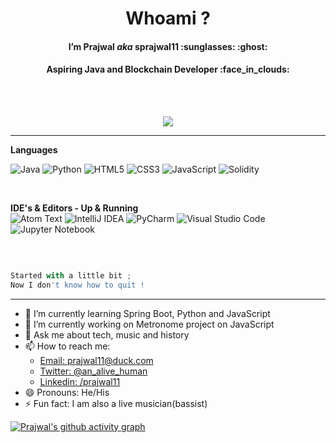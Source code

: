 <h1 align="center" > <b> Whoami ?  </b> </h1>

<h4 align="center"> I’m Prajwal <I> aka </I> sprajwal11 :sunglasses:  :ghost: </h4>
<h4 align="center"> Aspiring Java and Blockchain Developer :face_in_clouds: </h4>
<br></br>

 <!--![Prajwal Banner Twitter New](https://user-images.githubusercontent.com/82059926/176501473-9ee9878f-8f9d-4ba2-971a-b692796cdfe7.png) --> 

<p align=center>
 <img src="https://github-readme-stats.vercel.app/api?username=sprajwal11&&show_icons=true&title_color=00ffff&icon_color=bb2acf&text_color=daf7dc&bg_color=151515" >
<hr> </hr>


<b> Languages </b>
<br/>

 
![Java](https://img.shields.io/badge/java-%23ED8B00.svg?style=for-the-badge&logo=java&logoColor=white)
![Python](https://img.shields.io/badge/python-3670A0?style=for-the-badge&logo=python&logoColor=ffdd54)
![HTML5](https://img.shields.io/badge/html5-%23E34F26.svg?style=for-the-badge&logo=html5&logoColor=white)
![CSS3](https://img.shields.io/badge/css3-%231572B6.svg?style=for-the-badge&logo=css3&logoColor=white)
![JavaScript](https://img.shields.io/badge/javascript-%23323330.svg?style=for-the-badge&logo=javascript&logoColor=%23F7DF1E)
![Solidity](https://img.shields.io/badge/SOLIDITY-%23E48B50.svg?style=for-the-badge&logo=solidity&logoColor=white)
  </p>
<br/>

<b> IDE's & Editors - Up & Running </b> <br/>
![Atom Text](https://img.shields.io/badge/Atom_text-%23575756.svg?style=for-the-badge&logo=atom&logoColor=green)
![IntelliJ IDEA](https://img.shields.io/badge/IntelliJIDEA-000000.svg?style=for-the-badge&logo=intellij-idea&logoColor=white)
![PyCharm](https://img.shields.io/badge/pycharm-143?style=for-the-badge&logo=pycharm&logoColor=black&color=black&labelColor=green)
![Visual Studio Code](https://img.shields.io/badge/Visual%20Studio%20Code-0078d7.svg?style=for-the-badge&logo=visual-studio-code&logoColor=white)
![Jupyter Notebook](https://img.shields.io/badge/jupyter-%23FA0F00.svg?style=for-the-badge&logo=jupyter&logoColor=white)
 </p>

<br/>

```python

Started with a little bit ;
Now I don't know how to quit !
```



<hr> </hr>

- 🌱 I’m currently learning Spring Boot, Python and JavaScript
- 🔭 I’m currently working on Metronome project on JavaScript
- 💬 Ask me about tech, music and history
- 📫 How to reach me:
   - [Email: prajwal11@duck.com](mailto:prajwal11@duck.com)
   - [Twitter: @an_alive_human](https://twitter.com/an_alive_human)
   - [Linkedin: /prajwal11](https://www.linkedin.com/in/prajwal11/)
- 😄 Pronouns: He/His
- ⚡ Fun fact: I am also a live musician(bassist)


[![Prajwal's github activity graph](https://activity-graph.herokuapp.com/graph?username=sprajwal11&theme=xcode)](https://github.com/sprajwal11/github-readme-activity-graph)






<!--


**sprajwal11/sprajwal11** is a ✨ _special_ ✨ repository because its `README.md` (this file) appears on your GitHub profile.
### Hi, I'm Prajwal! 👋

Here are some ideas to get you started:

- 🔭 I’m currently working on ...
- 🌱 I’m currently learning ...
- 👯 I’m looking to collaborate on ...
- 🤔 I’m looking for help with ...
- 💬 Ask me about ...
- 📫 How to reach me: ...
- 😄 Pronouns: ...
- ⚡ Fun fact: ...
-->
